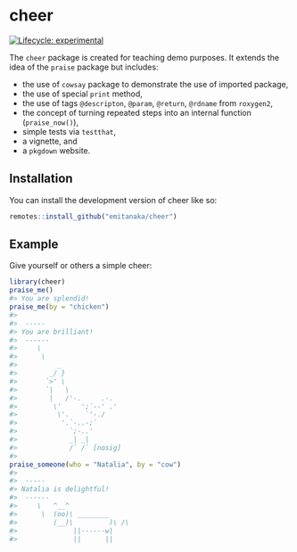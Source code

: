 
<!-- README.md is generated from README.Rmd. Please edit that file -->

# cheer

<!-- badges: start -->

[![Lifecycle:
experimental](https://img.shields.io/badge/lifecycle-experimental-orange.svg)](https://lifecycle.r-lib.org/articles/stages.html#experimental)
<!-- badges: end -->

The `cheer` package is created for teaching demo purposes. It extends
the idea of the `praise` package but includes:

-   the use of `cowsay` package to demonstrate the use of imported
    package,
-   the use of special `print` method,
-   the use of tags `@descripton`, `@param`, `@return`, `@rdname` from
    `roxygen2`,
-   the concept of turning repeated steps into an internal function
    (`praise_now()`),
-   simple tests via `testthat`,
-   a vignette, and
-   a `pkgdown` website.

## Installation

You can install the development version of cheer like so:

``` r
remotes::install_github("emitanaka/cheer")
```

## Example

Give yourself or others a simple cheer:

``` r
library(cheer)
praise_me()
#> You are splendid!
praise_me(by = "chicken")
#> 
#>  ----- 
#> You are brilliant! 
#>  ------ 
#>     \   
#>      \
#>          _
#>        _/ }
#>       `>' \
#>       `|   \
#>        |   /'-.     .-.
#>         \'     ';`--' .'
#>          \'.    `'-./
#>           '.`-..-;`
#>             `;-..'
#>             _| _|
#>             /` /` [nosig]
#> 
praise_someone(who = "Natalia", by = "cow")
#> 
#>  ----- 
#> Natalia is delightful! 
#>  ------ 
#>     \   ^__^ 
#>      \  (oo)\ ________ 
#>         (__)\         )\ /\ 
#>              ||------w|
#>              ||      ||
```
